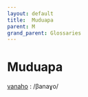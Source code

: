 ```yaml
---
layout: default
title:  Muduapa
parent: M
grand_parent: Glossaries
---
```


# Muduapa


[vanaho](https://en.wiktionary.org/wiki/?curid=8711244)
: /βanaɣo/

